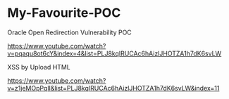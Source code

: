 # My-Favourite-POC

Oracle Open Redirection Vulnerability POC

https://www.youtube.com/watch?v=pqaqu8ot6cY&index=4&list=PLJ8kqIRUCAc6hAizlJHOTZA1h7dK6svLW


XSS by Upload HTML

https://www.youtube.com/watch?v=z1jeMOpPqlI&list=PLJ8kqIRUCAc6hAizlJHOTZA1h7dK6svLW&index=11
